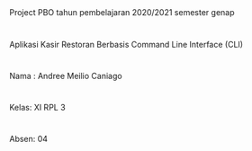 ##
Project PBO tahun pembelajaran 2020/2021 semester genap
#
Aplikasi Kasir Restoran Berbasis Command Line Interface (CLI)
#
Nama : Andree Meilio Caniago
#
Kelas: XI RPL 3
#
Absen: 04